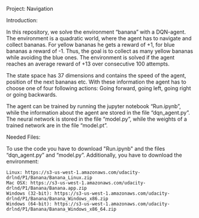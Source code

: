 Project: Navigation

Introduction:

In this repository, we solve the environment “banana” with a DQN-agent. The environment is a quadratic world, where the agent has to navigate and collect bananas. For yellow bananas he gets a reward of +1, for blue bananas a reward of -1. Thus, the goal is to collect as many yellow bananas while avoiding the blue ones. 
The environment is solved if the agent reaches an average reward of +13 over consecutive 100 attempts.

The state space has 37 dimensions and contains the speed of the agent, position of the next bananas etc. With these information the agent has to choose one of four following actions: Going forward, going left, going right or going backwards. 

The agent can be trained by running the jupyter notebook “Run.ipynb”, while the information about the agent are stored in the file “dqn_agent.py”. The neural network is stored in the file “model.py”, while the weights of a trained network are in the file “model.pt”.

Needed Files:

To use the code you have to download "Run.ipynb" and the files “dqn_agent.py” and “model.py”. Additionally, you have to download the environment:

    Linux: https://s3-us-west-1.amazonaws.com/udacity-drlnd/P1/Banana/Banana_Linux.zip
    Mac OSX: https://s3-us-west-1.amazonaws.com/udacity-drlnd/P1/Banana/Banana.app.zip
    Windows (32-bit): https://s3-us-west-1.amazonaws.com/udacity-drlnd/P1/Banana/Banana_Windows_x86.zip
    Windows (64-bit): https://s3-us-west-1.amazonaws.com/udacity-drlnd/P1/Banana/Banana_Windows_x86_64.zip
